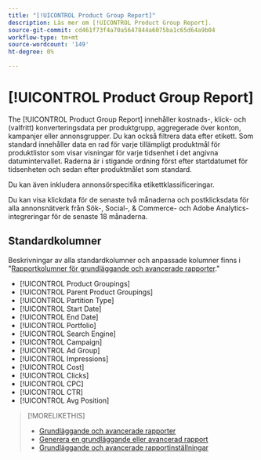```yaml
---
title: "[!UICONTROL Product Group Report]"
description: Läs mer om [!UICONTROL Product Group Report].
source-git-commit: cd461f73f4a70a5647844a6075ba1c65d64a9b04
workflow-type: tm+mt
source-wordcount: '149'
ht-degree: 0%

---
```


# [!UICONTROL Product Group Report]

The [!UICONTROL Product Group Report] innehåller kostnads-, klick- och (valfritt) konverteringsdata per produktgrupp, aggregerade över konton, kampanjer eller annonsgrupper. Du kan också filtrera data efter etikett. Som standard innehåller data en rad för varje tillämpligt produktmål för produktlistor som visar visningar för varje tidsenhet i det angivna datumintervallet. Raderna är i stigande ordning först efter startdatumet för tidsenheten och sedan efter produktmålet som standard.

Du kan även inkludera annonsörspecifika etikettklassificeringar.

Du kan visa klickdata för de senaste två månaderna och postklicksdata för alla annonsnätverk från Sök-, Social-, &amp; Commerce- och Adobe Analytics-integreringar för de senaste 18 månaderna.

## Standardkolumner

Beskrivningar av alla standardkolumner och anpassade kolumner finns i &quot;[Rapportkolumner för grundläggande och avancerade rapporter](basic-advanced-report-columns.md).&quot;

* [!UICONTROL Product Groupings]
* [!UICONTROL Parent Product Groupings]
* [!UICONTROL Partition Type]
* [!UICONTROL Start Date]
* [!UICONTROL End Date]
* [!UICONTROL Portfolio]
* [!UICONTROL Search Engine]
* [!UICONTROL Campaign]
* [!UICONTROL Ad Group]
* [!UICONTROL Impressions]
* [!UICONTROL Cost]
* [!UICONTROL Clicks]
* [!UICONTROL CPC]
* [!UICONTROL CTR]
* [!UICONTROL Avg Position]

>[!MORELIKETHIS]
>
>* [Grundläggande och avancerade rapporter](basic-advanced-report-about.md)
>* [Generera en grundläggande eller avancerad rapport](basic-advanced-report-generate.md)
>* [Grundläggande och avancerade rapportinställningar](basic-advanced-report-settings.md)

